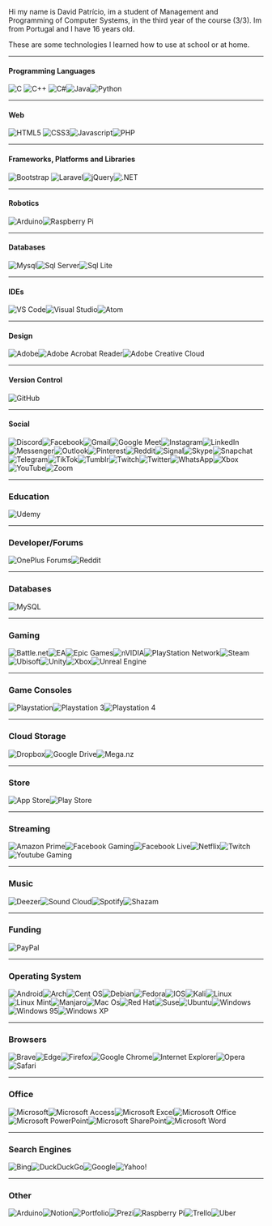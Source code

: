 Hi my name is David Patrício, im a student of Management and Programming of Computer Systems, in the third year of the course (3/3).
Im from Portugal and I have 16 years old.

These are some technologies I learned how to use at school or at home.

---

#### Programming Languages
<img alt="C" src="https://img.shields.io/badge/C-00599C?style=for-the-badge&logo=c&logoColor=white"/> <img alt="C++" src="https://img.shields.io/badge/C%2B%2B-00599C?style=for-the-badge&logo=c%2B%2B&logoColor=white"/> <img alt="C#" src="https://img.shields.io/badge/C%23-239120?style=for-the-badge&logo=c-sharp&logoColor=white"/><img alt="Java" src="https://img.shields.io/badge/Java-ED8B00?style=for-the-badge&logo=java&logoColor=white"/><img alt="Python" src="https://img.shields.io/badge/Python-3776AB?style=for-the-badge&logo=python&logoColor=white"/>

---

#### Web
<img alt="HTML5" src="https://img.shields.io/badge/HTML5-E34F26?style=for-the-badge&logo=html5&logoColor=white"/> <img alt="CSS3" src="https://img.shields.io/badge/CSS3-1572B6?style=for-the-badge&logo=css3&logoColor=white"/><img alt="Javascript" src="https://img.shields.io/badge/JavaScript-F7DF1E?style=for-the-badge&logo=javascript&logoColor=black"/><img alt="PHP" src="https://img.shields.io/badge/PHP-777BB4?style=for-the-badge&logo=php&logoColor=white"/>        

---

#### Frameworks, Platforms and Libraries
<img alt="Bootstrap" src="https://img.shields.io/badge/Bootstrap-563D7C?style=for-the-badge&logo=bootstrap&logoColor=white"/> <img alt="Laravel" src="https://img.shields.io/badge/Laravel-FF2D20?style=for-the-badge&logo=laravel&logoColor=white"/><img alt="jQuery" src="https://img.shields.io/badge/jQuery-FAA523?style=for-the-badge&logo=jquery&logoColor=white"/><img alt=".NET" src="https://img.shields.io/badge/.NET-5C2D91?style=for-the-badge&logo=.net&logoColor=white"/>

---

#### Robotics
<img alt="Arduino" src="https://img.shields.io/badge/Arduino-00979C?style=for-the-badge&logo=arduino&logoColor=white"/><img alt="Raspberry Pi" src="https://img.shields.io/badge/-RaspberryPi-C51A4A?style=for-the-badge&logo=Raspberry-Pi"/>

---

#### Databases
<img alt="Mysql" src="https://img.shields.io/badge/MySQL-00758F?style=for-the-badge&logo=mysql&logoColor=white"/><img alt="Sql Server" src="https://img.shields.io/badge/Microsoft_SQL_Server-CC2927?style=for-the-badge&logo=microsoft-sql-server&logoColor=white"/><img alt="Sql Lite" src="https://img.shields.io/badge/SQLite-07405E?style=for-the-badge&logo=sqlite&logoColor=white"/>

---

#### IDEs
<img alt="VS Code" src="https://img.shields.io/badge/Visual%20Studio%20Code-0078d7.svg?style=for-the-badge&logo=visual-studio-code&logoColor=white"/><img alt="Visual Studio" src="https://img.shields.io/badge/Visual%20Studio-5C2D91.svg?style=for-the-badge&logo=visual-studio&logoColor=white"/><img alt="Atom" src="https://img.shields.io/badge/Atom-%2366595C.svg?style=for-the-badge&logo=atom&logoColor=white"/>

---

#### Design
<img alt="Adobe" src="https://img.shields.io/badge/adobe-%23FF0000.svg?style=for-the-badge&logo=adobe&logoColor=white"/><img alt="Adobe Acrobat Reader" src="https://img.shields.io/badge/Adobe%20Acrobat%20Reader-EC1C24.svg?style=for-the-badge&logo=Adobe%20Acrobat%20Reader&logoColor=white"/><img alt="Adobe Creative Cloud" src="https://img.shields.io/badge/Adobe%20Creative%20Cloud-DA1F26.svg?style=for-the-badge&logo=Adobe%20Creative%20Cloud&logoColor=white"/>

---

#### Version Control
<img alt="GitHub" src="https://img.shields.io/badge/github-%23121011.svg?style=for-the-badge&logo=github&logoColor=white"/>

---

#### Social
<img alt="Discord" src="https://img.shields.io/badge/%3CServer%3E-%237289DA.svg?style=for-the-badge&logo=discord&logoColor=white"/><img alt="Facebook" src="https://img.shields.io/badge/Facebook-%231877F2.svg?style=for-the-badge&logo=Facebook&logoColor=white"/><img alt="Gmail" src="https://img.shields.io/badge/Gmail-D14836?style=for-the-badge&logo=gmail&logoColor=white"/><img alt="Google Meet" src="https://img.shields.io/badge/Google%20Meet-00897B?style=for-the-badge&logo=google-meet&logoColor=white"/><img alt="Instagram" src="https://img.shields.io/badge/<handle>-%23E4405F.svg?style=for-the-badge&logo=Instagram&logoColor=white"/><img alt="LinkedIn" src="https://img.shields.io/badge/linkedin-%230077B5.svg?style=for-the-badge&logo=linkedin&logoColor=white"/><img alt="Messenger" src="https://img.shields.io/badge/Messenger-00B2FF?style=for-the-badge&logo=messenger&logoColor=white"/><img alt="Outlook" src="https://img.shields.io/badge/Microsoft_Outlook-0078D4?style=for-the-badge&logo=microsoft-outlook&logoColor=white"/><img alt="Pinterest" src="https://img.shields.io/badge/<handle>-%23E60023.svg?style=for-the-badge&logo=Pinterest&logoColor=white"/><img alt="Reddit" src="https://img.shields.io/badge/Reddit-FF4500?style=for-the-badge&logo=reddit&logoColor=white"/><img alt="Signal" src="https://img.shields.io/badge/Signal-%23039BE5.svg?style=for-the-badge&logo=Signal&logoColor=white"/><img alt="Skype" src="https://img.shields.io/badge/<handle>-%2300AFF0.svg?style=for-the-badge&logo=Skype&logoColor=white"/><img alt="Snapchat" src="https://img.shields.io/badge/<handle>-%23FFFC00.svg?style=for-the-badge&logo=Snapchat&logoColor=white"/><img alt="Telegram" src="https://img.shields.io/badge/Telegram-2CA5E0?style=for-the-badge&logo=telegram&logoColor=white"/><img alt="TikTok" src="https://img.shields.io/badge/<handle>-%23000000.svg?style=for-the-badge&logo=TikTok&logoColor=white"/><img alt="Tumblr" src="https://img.shields.io/badge/<handle>-%2336465D.svg?style=for-the-badge&logo=Tumblr&logoColor=white"/><img alt="Twitch" src="https://img.shields.io/badge/<handle>-%239146FF.svg?style=for-the-badge&logo=Twitch&logoColor=white"/><img alt="Twitter" src="https://img.shields.io/badge/<handle>-%231DA1F2.svg?style=for-the-badge&logo=Twitter&logoColor=white"/><img alt="WhatsApp" src="https://img.shields.io/badge/WhatsApp-25D366?style=for-the-badge&logo=whatsapp&logoColor=white"/><img alt="Xbox" src="https://img.shields.io/badge/<handle>-%23107C10.svg?style=for-the-badge&logo=Xbox&logoColor=white"/><img alt="YouTube" src="https://img.shields.io/badge/<handle>-%23FF0000.svg?style=for-the-badge&logo=YouTube&logoColor=white"/><img alt="Zoom" src="https://img.shields.io/badge/Zoom-2D8CFF?style=for-the-badge&logo=zoom&logoColor=white"/>

---

### Education
<img alt="Udemy" src="https://img.shields.io/badge/Udemy-A435F0?style=for-the-badge&logo=Udemy&logoColor=white"/>

---

### Developer/Forums
<img alt="OnePlus Forums" src="https://img.shields.io/badge/OnePlusForums-%23EB0028.svg?style=for-the-badge&logo=OnePlus&logoColor=white"/><img alt="Reddit" src="https://img.shields.io/badge/Reddit-%23FF4500.svg?style=for-the-badge&logo=Reddit&logoColor=white"/>

---

### Databases
<img alt="MySQL" src="https://img.shields.io/badge/mysql-%2300000f.svg?style=for-the-badge&logo=mysql&logoColor=white"/>

---

### Gaming
<img alt="Battle.net" src="https://img.shields.io/badge/battle.net-%2300AEFF.svg?style=for-the-badge&logo=battle.net&logoColor=white"/><img alt="EA" src="https://img.shields.io/badge/ea-%23000000.svg?style=for-the-badge&logo=ea&logoColor=white"/><img alt="Epic Games" src="https://img.shields.io/badge/epicgames-%23313131.svg?style=for-the-badge&logo=epicgames&logoColor=white"/><img alt="nVIDIA " src="https://img.shields.io/badge/nVIDIA-%2376B900.svg?style=for-the-badge&logo=nVIDIA&logoColor=white"/><img alt="PlayStation Network" src="https://img.shields.io/badge/PSN-%230070D1.svg?style=for-the-badge&logo=Playstation&logoColor=white"/><img alt="Steam" src="https://img.shields.io/badge/steam-%23000000.svg?style=for-the-badge&logo=steam&logoColor=white"/><img alt="Ubisoft" src="https://img.shields.io/badge/Ubisoft-%23F5F5F5.svg?style=for-the-badge&logo=Ubisoft&logoColor=black"/><img alt="Unity" src="https://img.shields.io/badge/unity-%23000000.svg?style=for-the-badge&logo=unity&logoColor=white"/><img alt="Xbox" src="https://img.shields.io/badge/xbox-%23107C10.svg?style=for-the-badge&logo=xbox&logoColor=white"/><img alt="Unreal Engine" src="https://img.shields.io/badge/unrealengine-%23313131.svg?style=for-the-badge&logo=unrealengine&logoColor=white"/>

---

### Game Consoles
<img alt="Playstation" src="https://img.shields.io/badge/Playstation-003791?style=for-the-badge&logo=playstation&logoColor=white"/><img alt="Playstation 3" src="https://img.shields.io/badge/Playstation%203-003791?style=for-the-badge&logo=playstation-3&logoColor=white"/><img alt="Playstation 4" src="https://img.shields.io/badge/Playstation%204-003791?style=for-the-badge&logo=playstation-4&logoColor=white"/>

---

### Cloud Storage
<img alt="Dropbox" src="https://img.shields.io/badge/Dropbox-%233B4D98.svg?style=for-the-badge&logo=Dropbox&logoColor=white"/><img alt="Google Drive" src="https://img.shields.io/badge/Google%20Drive-4285F4?style=for-the-badge&logo=googledrive&logoColor=white"/><img alt="Mega.nz	" src="https://img.shields.io/badge/Mega-%23D90007.svg?style=for-the-badge&logo=Mega&logoColor=white"/>

---

### Store
<img alt="App Store	" src="https://img.shields.io/badge/App_Store-0D96F6?style=for-the-badge&logo=app-store&logoColor=white"/><img alt="Play Store" src="https://img.shields.io/badge/Google_Play-414141?style=for-the-badge&logo=google-play&logoColor=white"/>

---

### Streaming
<img alt="Amazon Prime" src="https://img.shields.io/badge/Amazon%20Prime-0F79AF?style=for-the-badge&logo=amazonprime&logoColor=white"/><img alt="Facebook Gaming" src="https://img.shields.io/badge/Facebook%20Gaming-015BE5?style=for-the-badge&logo=facebookgaming&logoColor=white"/><img alt="Facebook Live" src="https://img.shields.io/badge/Facebook%20Live-ED4242?style=for-the-badge&logo=Facebook%20Live&logoColor=white"/><img alt="Netflix" src="https://img.shields.io/badge/Netflix-E50914?style=for-the-badge&logo=netflix&logoColor=white"/><img alt="Twitch" src="https://img.shields.io/badge/Twitch-9347FF?style=for-the-badge&logo=twitch&logoColor=white"/><img alt="Youtube Gaming" src="https://img.shields.io/badge/Youtube%20Gaming-FF0000?style=for-the-badge&logo=Youtubegaming&logoColor=white"/>

---

### Music
<img alt="Deezer" src="https://img.shields.io/badge/Deezer-FEAA2D?style=for-the-badge&logo=deezer&logoColor=white"/><img alt="Sound Cloud" src="https://img.shields.io/badge/sound%20cloud-FF5500?style=for-the-badge&logo=soundcloud&logoColor=white"/><img alt="Spotify" src="https://img.shields.io/badge/Spotify-1ED760?style=for-the-badge&logo=spotify&logoColor=white"/><img alt="Shazam" src="https://img.shields.io/badge/shazam-1476FE?style=for-the-badge&logo=shazam&logoColor=white"/>

---

### Funding
<img alt="PayPal" src="https://img.shields.io/badge/PayPal-00457C?style=for-the-badge&logo=paypal&logoColor=white"/>

---

### Operating System
<img alt="Android" src="https://img.shields.io/badge/Android-3DDC84?style=for-the-badge&logo=android&logoColor=white"/><img alt="Arch" src="https://img.shields.io/badge/Arch%20Linux-1793D1?logo=arch-linux&logoColor=fff&style=for-the-badge"/><img alt="Cent OS	" src="https://img.shields.io/badge/cent%20os-002260?style=for-the-badge&logo=centos&logoColor=F0F0F0"/><img alt="Debian" src="https://img.shields.io/badge/Debian-D70A53?style=for-the-badge&logo=debian&logoColor=white"/><img alt="Fedora" src="https://img.shields.io/badge/Fedora-294172?style=for-the-badge&logo=fedora&logoColor=white"/><img alt="IOS" src="https://img.shields.io/badge/iOS-000000?style=for-the-badge&logo=ios&logoColor=white"/><img alt="Kali" src="https://img.shields.io/badge/Kali-268BEE?style=for-the-badge&logo=kalilinux&logoColor=white"/><img alt="Linux" src="https://img.shields.io/badge/Linux-FCC624?style=for-the-badge&logo=linux&logoColor=black"/><img alt="Linux Mint" src="https://img.shields.io/badge/Linux%20Mint-87CF3E?style=for-the-badge&logo=Linux%20Mint&logoColor=white"/><img alt="Manjaro" src="https://img.shields.io/badge/Manjaro-35BF5C?style=for-the-badge&logo=Manjaro&logoColor=white"/><img alt="Mac Os" src="https://img.shields.io/badge/mac%20os-000000?style=for-the-badge&logo=macos&logoColor=F0F0F0"/><img alt="Red Hat" src="https://img.shields.io/badge/Red%20Hat-EE0000?style=for-the-badge&logo=redhat&logoColor=white"/><img alt="Suse" src="https://img.shields.io/badge/SUSE-0C322C?style=for-the-badge&logo=SUSE&logoColor=white"/><img alt="Ubuntu" src="https://img.shields.io/badge/Ubuntu-E95420?style=for-the-badge&logo=ubuntu&logoColor=white"/><img alt="Windows" src="https://img.shields.io/badge/Windows-0078D6?style=for-the-badge&logo=windows&logoColor=white"><img alt="Windows 95" src="https://img.shields.io/badge/Windows%2095-008484?style=for-the-badge&logo=windows95&logoColor=white"/><img alt="Windows XP" src="https://img.shields.io/badge/Windows%20xp-003399?style=for-the-badge&logo=windowsxp&logoColor=white"/>

---

### Browsers
<img alt="Brave" src="https://img.shields.io/badge/Brave-FB542B?style=for-the-badge&logo=Brave&logoColor=white"/><img alt="Edge" src="https://img.shields.io/badge/Edge-0078D7?style=for-the-badge&logo=Microsoft-edge&logoColor=white"/><img alt="Firefox" src="https://img.shields.io/badge/Firefox-FF7139?style=for-the-badge&logo=Firefox-Browser&logoColor=white"/><img alt="Google Chrome" src="https://img.shields.io/badge/Google%20Chrome-4285F4?style=for-the-badge&logo=GoogleChrome&logoColor=white"/><img alt="Internet Explorer" src="https://img.shields.io/badge/Internet%20Explorer-0076D6?style=for-the-badge&logo=Internet%20Explorer&logoColor=white"/><img alt="Opera" src="https://img.shields.io/badge/Opera-FF1B2D?style=for-the-badge&logo=Opera&logoColor=white"/><img alt="Safari" src="https://img.shields.io/badge/Safari-000000?style=for-the-badge&logo=Safari&logoColor=white"/>

---

### Office
<img alt="Microsoft" src="https://img.shields.io/badge/Microsoft-0078D4?style=for-the-badge&logo=microsoft&logoColor=white"/><img alt="Microsoft Access" src="https://img.shields.io/badge/Microsoft_Access-A4373A?style=for-the-badge&logo=microsoft-access&logoColor=white"/><img alt="Microsoft Excel" src="https://img.shields.io/badge/Microsoft_Excel-217346?style=for-the-badge&logo=microsoft-excel&logoColor=white"/><img alt="Microsoft Office" src="https://img.shields.io/badge/Microsoft_Office-D83B01?style=for-the-badge&logo=microsoft-office&logoColor=white"/><img alt="Microsoft PowerPoint" src="https://img.shields.io/badge/Microsoft_PowerPoint-B7472A?style=for-the-badge&logo=microsoft-powerpoint&logoColor=white"/><img alt="Microsoft SharePoint" src="https://img.shields.io/badge/Microsoft_SharePoint-0078D4?style=for-the-badge&logo=microsoft-sharepoint&logoColor=white"/><img alt="Microsoft Word" src="https://img.shields.io/badge/Microsoft_Word-2B579A?style=for-the-badge&logo=microsoft-word&logoColor=white"/>

---

### Search Engines
<img alt="Bing" src="https://img.shields.io/badge/Microsoft%20Bing-258FFA?style=for-the-badge&logo=Microsoft%20Bing&logoColor=white"/><img alt="DuckDuckGo" src="https://img.shields.io/badge/DuckDuckGo-DE5833?style=for-the-badge&logo=DuckDuckGo&logoColor=white"/><img alt="Google" src="https://img.shields.io/badge/google-4285F4?style=for-the-badge&logo=google&logoColor=white"/><img alt="Yahoo!" src="https://img.shields.io/badge/Yahoo!-6001D2?style=for-the-badge&logo=Yahoo!&logoColor=white"/>

---

### Other
<img alt="Arduino" src="https://img.shields.io/badge/-Arduino-00979D?style=for-the-badge&logo=Arduino&logoColor=white"/><img alt="Notion" src="https://img.shields.io/badge/Notion-%23000000.svg?style=for-the-badge&logo=notion&logoColor=white"/><img alt="Portfolio" src="https://img.shields.io/badge/Portfolio-%23000000.svg?style=for-the-badge&logo=firefox&logoColor=#FF7139"/><img alt="Prezi" src="https://img.shields.io/badge/Prezi-%23000000.svg?style=for-the-badge&logo=Prezi&logoColor=white"/><img alt="Raspberry Pi" src="https://img.shields.io/badge/-RaspberryPi-C51A4A?style=for-the-badge&logo=Raspberry-Pi"/><img alt="Trello" src="https://img.shields.io/badge/Trello-%23026AA7.svg?style=for-the-badge&logo=Trello&logoColor=white"/><img alt="Uber" src="https://img.shields.io/badge/Uber-%23000000.svg?style=for-the-badge&logo=Uber&logoColor=white"/>
